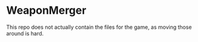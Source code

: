 # WeaponMerger
This repo does not actually contain the files for the game, as moving those around is hard.
